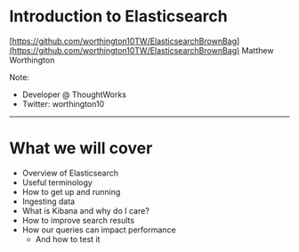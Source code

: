 # Introduction to Elasticsearch

[https://github.com/worthington10TW/ElasticsearchBrownBag](https://github.com/worthington10TW/ElasticsearchBrownBag)
Matthew Worthington

Note:

- Developer @ ThoughtWorks
- Twitter: worthington10

---

# What we will cover

- Overview of Elasticsearch
- Useful terminology 
- How to get up and running
- Ingesting data
- What is Kibana and why do I care?
- How to improve search results
- How our queries can impact performance
    - And how to test it